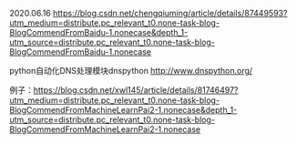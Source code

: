 2020.06.16
https://blog.csdn.net/chengqiuming/article/details/87449593?utm_medium=distribute.pc_relevant_t0.none-task-blog-BlogCommendFromBaidu-1.nonecase&depth_1-utm_source=distribute.pc_relevant_t0.none-task-blog-BlogCommendFromBaidu-1.nonecase

python自动化DNS处理模块dnspython  http://www.dnspython.org/


例子：https://blog.csdn.net/xwl145/article/details/81746497?utm_medium=distribute.pc_relevant_t0.none-task-blog-BlogCommendFromMachineLearnPai2-1.nonecase&depth_1-utm_source=distribute.pc_relevant_t0.none-task-blog-BlogCommendFromMachineLearnPai2-1.nonecase


